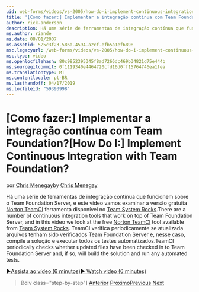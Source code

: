 ```yaml
---
uid: web-forms/videos/vs-2005/how-do-i-implement-continuous-integration-with-team-foundation
title: '[Como fazer:] Implementar a integração contínua com Team Foundation? | Microsoft Docs'
author: rick-anderson
description: Há uma série de ferramentas de integração contínua que funcionem sobre o Team Foundation Server, e este vídeo vamos examinar o disp de ferramenta gratuita Norton TeamCI...
ms.author: riande
ms.date: 08/01/2007
ms.assetid: 525c3f23-586a-4594-a2cf-efb5a1ef6898
msc.legacyurl: /web-forms/videos/vs-2005/how-do-i-implement-continuous-integration-with-team-foundation
msc.type: video
ms.openlocfilehash: 80c9852395345f8ad7266dc469b34821d75e444b
ms.sourcegitcommit: 0f1119340e4464720cfd16d0ff15764746ea1fea
ms.translationtype: MT
ms.contentlocale: pt-BR
ms.lasthandoff: 04/17/2019
ms.locfileid: "59393998"
---
```

# <a name="how-do-i-implement-continuous-integration-with-team-foundation"></a><span data-ttu-id="95afd-104">[Como fazer:] Implementar a integração contínua com Team Foundation?</span><span class="sxs-lookup"><span data-stu-id="95afd-104">[How Do I:] Implement Continuous Integration with Team Foundation?</span></span>

<span data-ttu-id="95afd-105">por [Chris Menegay](https://twitter.com/CMenegay)</span><span class="sxs-lookup"><span data-stu-id="95afd-105">by [Chris Menegay](https://twitter.com/CMenegay)</span></span>

<span data-ttu-id="95afd-106">Há uma série de ferramentas de integração contínua que funcionem sobre o Team Foundation Server, e este vídeo vamos examinar a versão gratuita [Norton TeamCI](http://teamsystemrocks.com/files/12/tools/entry1018.aspx) ferramenta disponível no [Team System Rocks](http://teamsystemrocks.com/).</span><span class="sxs-lookup"><span data-stu-id="95afd-106">There are a number of continuous integration tools that work on top of Team Foundation Server, and in this video we look at the free [Norton TeamCI](http://teamsystemrocks.com/files/12/tools/entry1018.aspx) tool available from [Team System Rocks](http://teamsystemrocks.com/).</span></span> <span data-ttu-id="95afd-107">TeamCI verifica periodicamente se atualizada arquivos tenham sido verificados Team Foundation Server e, nesse caso, compile a solução e executar todos os testes automatizados.</span><span class="sxs-lookup"><span data-stu-id="95afd-107">TeamCI periodically checks whether updated files have been checked in to Team Foundation Server and, if so, will build the solution and run any automated tests.</span></span>

[<span data-ttu-id="95afd-108">&#9654;Assista ao vídeo (6 minutos)</span><span class="sxs-lookup"><span data-stu-id="95afd-108">&#9654; Watch video (6 minutes)</span></span>](https://channel9.msdn.com/Blogs/ASP-NET-Site-Videos/how-do-i-implement-continuous-integration-with-team-foundation)

> [!div class="step-by-step"]
> <span data-ttu-id="95afd-109">[Anterior](how-do-i-discover-application-changes-prior-to-deployment.md)
> [Próximo](how-do-i-automate-testing-using-team-build.md)</span><span class="sxs-lookup"><span data-stu-id="95afd-109">[Previous](how-do-i-discover-application-changes-prior-to-deployment.md)
[Next](how-do-i-automate-testing-using-team-build.md)</span></span>
